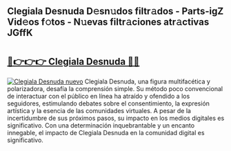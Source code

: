 ## Clegiala Desnuda D𝚎sn𝚞dos filtr𝚊dos - Parts-igZ Vid𝚎os f𝚘tos - N𝚞evas filtr𝚊ciones atr𝚊ctivas JGffK

# <h2><a href="http://mb3ovc8.tromn.icu/?c=Clegiala+Desnuda">🔗👉👉👉 Clegiala Desnuda 🔗🔗</a></h2>

[![Clegiala Desnuda nuevo](https://i.imgur.com/pEAQMta.gif)](http://mb3ovc8.tromn.icu/?c=Clegiala+Desnuda)
Clegiala Desnuda, una figura multifacética y polarizadora, desafía la comprensión simple. Su método poco convencional de interactuar con el público en línea ha atraído y ofendido a los seguidores, estimulando debates sobre el consentimiento, la expresión artística y la esencia de las comunidades virtuales. A pesar de la incertidumbre de sus próximos pasos, su impacto en los medios digitales es significativo. Con una determinación inquebrantable y un encanto innegable, el impacto de Clegiala Desnuda en la comunidad digital es significativo.

